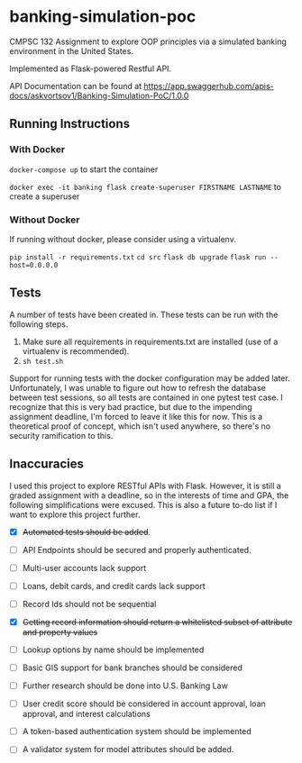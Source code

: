 # banking-simulation-poc

CMPSC 132 Assignment to explore OOP principles via a simulated banking environment in the United States.

Implemented as Flask-powered Restful API.

API Documentation can be found at <https://app.swaggerhub.com/apis-docs/askvortsov1/Banking-Simulation-PoC/1.0.0>


## Running Instructions

### With Docker

`docker-compose up` to start the container

`docker exec -it banking flask create-superuser FIRSTNAME LASTNAME` to create a superuser

### Without Docker

If running without docker, please consider using a virtualenv.

`pip install -r requirements.txt`
`cd src`
`flask db upgrade`
`flask run --host=0.0.0.0`


## Tests

A number of tests have been created in. These tests can be run with the following steps.

1. Make sure all requirements in requirements.txt are installed (use of a virtualenv is recommended).
2. `sh test.sh`

Support for running tests with the docker configuration may be added later.
Unfortunately, I was unable to figure out how to refresh the database between test sessions, so all tests are contained in one pytest test case. I recognize that this is very bad practice, but due to the impending assignment deadline, I'm forced to leave it like this for now. This is a theoretical proof of concept, which isn't used anywhere, so there's no security ramification to this.

## Inaccuracies

I used this project to explore RESTful APIs with Flask. However, it is still a graded assignment with a deadline, so in the interests of time and GPA, the following simplifications were excused. This is also a future to-do list if I want to explore this project further.

- [x] ~~Automated tests should be added~~.

- [ ] API Endpoints should be secured and properly authenticated.

- [ ] Multi-user accounts lack support

- [ ] Loans, debit cards, and credit cards lack support

- [ ] Record Ids should not be sequential

- [x] ~~Getting record information should return a whitelisted subset of attribute and property values~~

- [ ] Lookup options by name should be implemented

- [ ] Basic GIS support for bank branches should be considered

- [ ] Further research should be done into U.S. Banking Law

- [ ] User credit score should be considered in account approval, loan approval, and interest calculations

- [ ] A token-based authentication system should be implemented

- [ ] A validator system for model attributes should be added.
